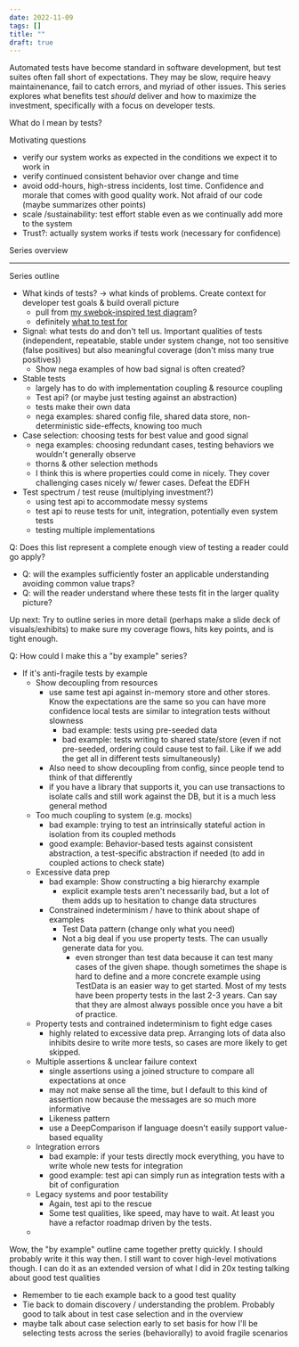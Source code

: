 ```yaml
---
date: 2022-11-09
tags: []
title: ""
draft: true
---
```


Automated tests have become standard in software development, but test suites often fall short of expectations. 
They may be slow, require heavy maintainenance, fail to catch errors, and myriad of other issues. 
This series explores what benefits test *should* deliver and how to maximize the investment, specifically with a focus on developer tests.
<!--more-->

<!-- quote? tests prove existence, not absence of defects -->

What do I mean by tests?

Motivating questions
- verify our system works as expected in the conditions we expect it to work in
- verify continued consistent behavior over change and time
- avoid odd-hours, high-stress incidents, lost time. Confidence and morale that comes with good quality work. Not afraid of our code (maybe summarizes other points)
- scale /sustainability: test effort stable even as we continually add more to the system 
- Trust?: actually system works if tests work (necessary for confidence)

<!-- Colloquial list
- confident, not afraid of our system (not an ungrounded confidence, can't break system)
  - translates to move fast -->

Series overview



-----

Series outline
- What kinds of tests? -> what kinds of problems. Create context for developer test goals & build overall picture
  - pull from [my swebok-inspired test diagram](../../posts/2021-08-30-Test-Types-and-Lifecycle-Phases.md)?
  - definitely [what to test for](../../draft/2022-10-18-What-to-test-for.md)
- Signal: what tests do and don't tell us. Important qualities of tests (independent, repeatable, stable under system change, not too sensitive (false positives) but also meaningful coverage (don't miss many true positives))
  - Show nega examples of how bad signal is often created?
- Stable tests
  - largely has to do with implementation coupling & resource coupling
  - Test api? (or maybe just testing against an abstraction)
  - tests make their own data
  - nega examples: shared config file, shared data store, non-deterministic side-effects, knowing too much
- Case selection: choosing tests for best value and good signal
  - nega examples: choosing redundant cases, testing behaviors we wouldn't generally observe
  - thorns & other selection methods
  - I think this is where properties could come in nicely. They cover challenging cases nicely w/ fewer cases. Defeat the EDFH
- Test spectrum / test reuse (multiplying investment?)
  - using test api to accommodate messy systems
  - test api to reuse tests for unit, integration, potentially even system tests
  - testing multiple implementations

Q: Does this list represent a complete enough view of testing a reader could go apply?
- Q: will the examples sufficiently foster an applicable understanding avoiding common value traps?
- Q: will the reader understand where these tests fit in the larger quality picture?

Up next: Try to outline series in more detail (perhaps make a slide deck of visuals/exhibits) to make sure my coverage flows, hits key points, and is tight enough.

Q: How could I make this a "by example" series?
- If it's anti-fragile tests by example
  - Show decoupling from resources
    - use same test api against in-memory store and other stores. Know the expectations are the same so you can have more confidence local tests are similar to integration tests without slowness
      - bad example: tests using pre-seeded data
      - bad example: tests writing to shared state/store (even if not pre-seeded, ordering could cause test to fail. Like if we add the get all in different tests simultaneously)
    - Also need to show decoupling from config, since people tend to think of that differently
    - if you have a library that supports it, you can use transactions to isolate calls and still work against the DB, but it is a much less general method
  - Too much coupling to system (e.g. mocks)
    - bad example: trying to test an intrinsically stateful action in isolation from its coupled methods
    - good example: Behavior-based tests against consistent abstraction, a test-specific abstraction if needed (to add in coupled actions to check state)
  - Excessive data prep
    - bad example: Show constructing a big hierarchy example
      - explicit example tests aren't necessarily bad, but a lot of them adds up to hesitation to change data structures
    - Constrained indeterminism / have to think about shape of examples 
      - Test Data pattern (change only what you need)
      - Not a big deal if you use property tests. The can usually generate data for you.
        - even stronger than test data because it can test many cases of the given shape. though sometimes the shape is hard to define and a more concrete example using TestData is an easier way to get started. Most of my tests have been property tests in the last 2-3 years. Can say that they are almost always possible once you have a bit of practice.
  - Property tests and contrained indeterminism to fight edge cases
    - highly related to excessive data prep. Arranging lots of data also inhibits desire to write more tests, so cases are more likely to get skipped.
  - Multiple assertions & unclear failure context
    - single assertions using a joined structure to compare all expectations at once
    - may not make sense all the time, but I default to this kind of assertion now because the messages are so much more informative
    - Likeness pattern
    - use a DeepComparison if language doesn't easily support value-based equality
  - Integration errors
    - bad example: if your tests directly mock everything, you have to write whole new tests for integration
    - good example: test api can simply run as integration tests with a bit of configuration
  - Legacy systems and poor testability
    - Again, test api to the rescue
    - Some test qualities, like speed, may have to wait. At least you have a refactor roadmap driven by the tests.
  - 

Wow, the "by example" outline came together pretty quickly. I should probably write it this way then. I still want to cover high-level motivations though. I can do it as an extended version of what I did in 20x testing talking about good test qualities
- Remember to tie each example back to a good test quality
- Tie back to domain discovery / understanding the problem. Probably good to talk about in test case selection and in the overview
- maybe talk about case selection early to set basis for how I'll be selecting tests across the series (behaviorally) to avoid fragile scenarios 

<!-- 

I think I explicitly focus only on dev tests, but to explain that focus properly I also need to frame what kinds of tests at at least a higher level. This leads to a great motivating question for framing. What kinds of tests are based in what things can go wrong.

Recently wrote a post on that, though I probably want to tighten it up to a quicker and more categorical list of main failure sources.

Can also lean in my old quantified communication post for explaining what developer tests do for us


So probably one post overviewing kinds of errors. Maybe another introducing kinds of tools? Hmm, maybe just introduce those as I go.

Then get into dev tests
- signal: how do we make sure our tests tell us what we want them to (that system upholds same expectations under change, also double accounting we communicated correctly by rephrasing expectations in a test which is also a clearer way to capture specific expectations)
- case selection (by domain, but other techniques can guide like thorns or structure-based)
  - behavior driven
 Using abstraction / decoupling from accident (thus against a domain-based abstraction not an implementation, even if abstraction is just public methods)
  - settle common questions like of tests make the data vs pre-seed, using mocks, concrete vs interface, how much integration...
  - Don't forget degenerate cases.
- I'd be nice to have something about tests as self-documenting code / domain modeling capturing a part of the problem often left out or poorly modeled, requirements (the why behind how the system got to now)

Hmm. I'm getting into a bunch of properties I want represented. Remember to drive everything from motivations. What are we achieving? 


Goal for tomorrow, write the intro post framing the series (motivating questions, kinds of problems, focus on tests devs write most often)

Goal: how do we reliably verify our system works as expected)

Q: how can I include nega examples in this series?
- Dates would be a common way to show how a test can be flaky.


Have two motivation sections?

There are some differences for motivations between general testing and dev testing. In particular, we can get more specific.

General
- verify our system works as expected in the conditions we expect it to work in
- verify continued consistent behavior over change and time
- avoid odd-hours, high-stress incidents, lost time. Confidence and morale that comes with good quality work. Not afraid of our code (maybe summarizes other points)
- scale /sustainability: test effort stable even as we continually add more to the system 
- Trust?: actually system works if tests work (necessary for confidence)

Colloquial list
- confident, not afraid of our system (not an ungrounded confidence, can't break system)
  - translates to move fast
- ....

Perhaps frame kinds of problems & tests in terms of transitions.
- user to reqs
- req to dev
- dev to code
- code from dev to other environments
- env on update /deploy
- stable state (monitors)

Not as much transition-based (but env dependent)
- load
- security 
 -->